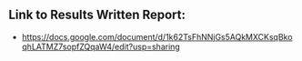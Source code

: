 ## Link to Results Written Report:
  - https://docs.google.com/document/d/1k62TsFhNNjGs5AQkMXCKsqBkoqhLATMZ7sopfZQqaW4/edit?usp=sharing
